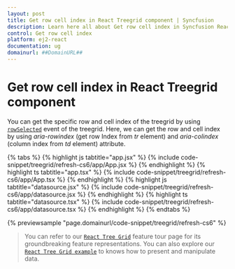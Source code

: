 ```yaml
---
layout: post
title: Get row cell index in React Treegrid component | Syncfusion
description: Learn here all about Get row cell index in Syncfusion React Treegrid component of Syncfusion Essential JS 2 and more.
control: Get row cell index 
platform: ej2-react
documentation: ug
domainurl: ##DomainURL##
---
```


# Get row cell index in React Treegrid component

You can get the specific row and cell index of the treegrid by using [`rowSelected`](https://ej2.syncfusion.com/react/documentation/api/treegrid/#rowselected) event of the treegrid. Here, we can get the row and cell index by using *aria-rowindex* (get row Index from *tr* element) and *aria-colindex* (column index from *td* element) attribute.

{% tabs %}
{% highlight js tabtitle="app.jsx" %}
{% include code-snippet/treegrid/refresh-cs6/app/App.jsx %}
{% endhighlight %}
{% highlight ts tabtitle="app.tsx" %}
{% include code-snippet/treegrid/refresh-cs6/app/App.tsx %}
{% endhighlight %}
{% highlight js tabtitle="datasource.jsx" %}
{% include code-snippet/treegrid/refresh-cs6/app/datasource.jsx %}
{% endhighlight %}
{% highlight ts tabtitle="datasource.tsx" %}
{% include code-snippet/treegrid/refresh-cs6/app/datasource.tsx %}
{% endhighlight %}
{% endtabs %}

 {% previewsample "page.domainurl/code-snippet/treegrid/refresh-cs6" %}

> You can refer to our [`React Tree Grid`](https://www.syncfusion.com/react-ui-components/react-tree-grid) feature tour page for its groundbreaking feature representations. You can also explore our [`React Tree Grid example`](https://ej2.syncfusion.com/react/demos/#/material/treegrid/treegrid-overview) to knows how to present and manipulate data.
